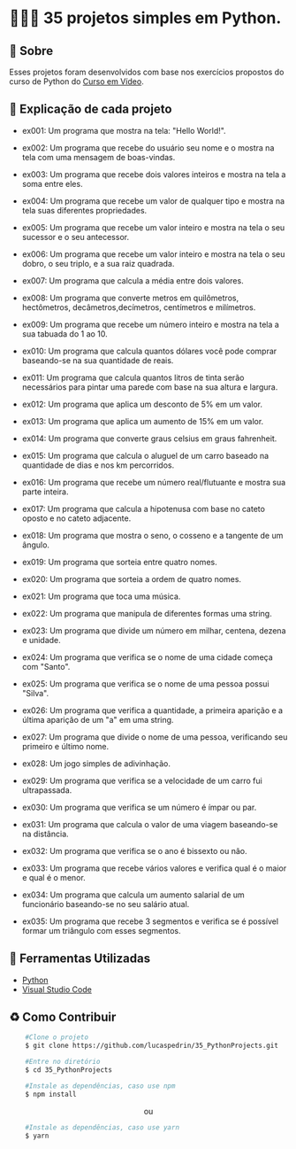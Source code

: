 # 👨🏽‍💻 35 projetos simples em Python.

## 🧐 Sobre

Esses projetos foram desenvolvidos com base nos exercícios propostos do curso de Python do [Curso em Vídeo](https://www.cursoemvideo.com/).

## 🌠 Explicação de cada projeto

- ex001: Um programa que mostra na tela: "Hello World!".

- ex002: Um programa que recebe do usuário seu nome e o mostra na tela com uma mensagem de boas-vindas.

- ex003: Um programa que recebe dois valores inteiros e mostra na tela a soma entre eles.

- ex004: Um programa que recebe um valor de qualquer tipo e mostra na tela suas diferentes propriedades.

- ex005: Um programa que recebe um valor inteiro e mostra na tela o seu sucessor e o seu antecessor.

- ex006: Um programa que recebe um valor inteiro e mostra na tela o seu dobro, o seu triplo, e a sua raiz quadrada.

- ex007: Um programa que calcula a média entre dois valores.

- ex008: Um programa que converte metros em quilômetros, hectômetros, decâmetros,decímetros, centímetros e milímetros.

- ex009: Um programa que recebe um número inteiro e mostra na tela a sua tabuada do 1 ao 10.

- ex010: Um programa que calcula quantos dólares você pode comprar baseando-se na sua quantidade de reais.

- ex011: Um programa que calcula quantos litros de tinta serão necessários para pintar uma parede com base na sua altura e largura.

- ex012: Um programa que aplica um desconto de 5% em um valor.

- ex013: Um programa que aplica um aumento de 15% em um valor.

- ex014: Um programa que converte graus celsius em graus fahrenheit.

- ex015: Um programa que calcula o aluguel de um carro baseado na quantidade de dias e nos km percorridos.

- ex016: Um programa que recebe um número real/flutuante e mostra sua parte inteira.

- ex017: Um programa que calcula a hipotenusa com base no cateto oposto e no cateto adjacente.

- ex018: Um programa que mostra o seno, o cosseno e a tangente de um ângulo.

- ex019: Um programa que sorteia entre quatro nomes.

- ex020: Um programa que sorteia a ordem de quatro nomes.

- ex021: Um programa que toca uma música.

- ex022: Um programa que manipula de diferentes formas uma string.

- ex023: Um programa que divide um número em milhar, centena, dezena e unidade.

- ex024: Um programa que verifica se o nome de uma cidade começa com "Santo".

- ex025: Um programa que verifica se o nome de uma pessoa possui "Silva".

- ex026: Um programa que verifica a quantidade, a primeira aparição e a última aparição de um "a" em uma string.

- ex027: Um programa que divide o nome de uma pessoa, verificando seu primeiro e último nome.

- ex028: Um jogo simples de adivinhação. 

- ex029: Um programa que verifica se a velocidade de um carro fui ultrapassada.

- ex030: Um programa que verifica se um número é ímpar ou par.

- ex031: Um programa que calcula o valor de uma viagem baseando-se na distância.

- ex032: Um programa que verifica se o ano é bissexto ou não.

- ex033: Um programa que recebe vários valores e verifica qual é o maior e qual é o menor.

- ex034: Um programa que calcula um aumento salarial de um funcionário baseando-se no seu salário atual.

- ex035: Um programa que recebe 3 segmentos e verifica se é possível formar um triângulo com esses segmentos.

## 🔨 Ferramentas Utilizadas
- [Python](https://www.python.org/)
- [Visual Studio Code](https://code.visualstudio.com/)

## ♻️ Como Contribuir

```bash 
    #Clone o projeto
    $ git clone https://github.com/lucaspedrin/35_PythonProjects.git
```

```bash 
    #Entre no diretório
    $ cd 35_PythonProjects
```

```bash
    #Instale as dependências, caso use npm
    $ npm install
```

<p align="center">ou</p>

```bash
    #Instale as dependências, caso use yarn
    $ yarn
```